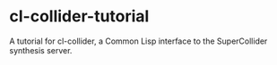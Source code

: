 # cl-collider-tutorial
A tutorial for cl-collider, a Common Lisp interface to the SuperCollider synthesis server.
